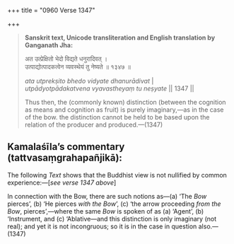 +++
title = "0960 Verse 1347"

+++
> **Sanskrit text, Unicode transliteration and English translation by Ganganath Jha:** 
>
> अत उत्प्रेक्षितो भेदो विद्यते धनुरादिवत् ।  
> उत्पाद्योत्पादकत्वेन व्यवस्थेयं तु नेष्यते ॥ १३४७ ॥ 
>
> *ata utprekṣito bhedo vidyate dhanurādivat* \|  
> *utpādyotpādakatvena vyavastheyaṃ tu neṣyate* \|\| 1347 \|\| 
>
> Thus then, the (commonly known) distinction (between the cognition as means and cognition as fruit) is purely imaginary,—as in the case of the bow. the distinction cannot be held to be based upon the relation of the producer and produced.—(1347)



## Kamalaśīla’s commentary (tattvasaṃgrahapañjikā):

The following *Text* shows that the Buddhist view is not nullified by common experience:—[*see verse 1347 above*]

In connection with the Bow, there are such notions as—(a) ‘The *Bow* pierces’, (b) ‘He pierces *with the Bow*’, (c) ‘the arrow proceeding *from the Bow*, pierces’,—where the same *Bow* is spoken of as (a) ‘Agent’, (b) ‘Instrument, and (c) ‘Ablative—and this distinction is only imaginary (not real); and yet it is not incongruous; so it is in the case in question also.—(1347)


